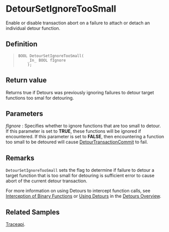 DetourSetIgnoreTooSmall
=======================

Enable or disable transaction abort on a failure to attach or detach an
individual detour function.

Definition
----------

>     BOOL DetourSetIgnoreTooSmall(
>         _In_ BOOL fIgnore
>         );

Return value
------------

Returns true if Detours was previously ignoring failures to detour
target functions too smal for detouring.

Parameters
----------

*fIgnore*
:   Specifies whether to ignore functions that are too small to detour.
    If this parameter is set to **TRUE**, these functions will be
    ignored if encountered. If this parameter is set to **FALSE**, then
    encountering a function too small to be detoured will cause
    [DetourTransactionCommit](DetourTransactionCommit.md) to fail.

Remarks
-------

`DetourSetIgnoreTooSmall` sets the flag to determine if failure to
detour a target function that is too small for detouring is sufficient
error to cause abort of the current detour transaction.

For more information on using Detours to intercept function calls, see
[Interception of Binary Functions](OverviewInterception.md) or [Using
Detours](OverviewUsing.md) in the [Detours Overview](Home.md).

Related Samples
---------------

[Traceapi](SampleTraceapi.md).
